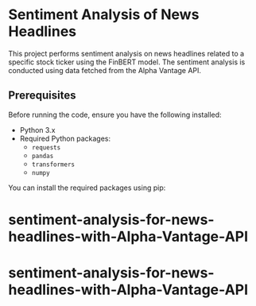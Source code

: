 # Sentiment Analysis of News Headlines

This project performs sentiment analysis on news headlines related to a specific stock ticker using the FinBERT model. The sentiment analysis is conducted using data fetched from the Alpha Vantage API.

## Prerequisites

Before running the code, ensure you have the following installed:

- Python 3.x
- Required Python packages:
  - `requests`
  - `pandas`
  - `transformers`
  - `numpy`

You can install the required packages using pip:
# sentiment-analysis-for-news-headlines-with-Alpha-Vantage-API
# sentiment-analysis-for-news-headlines-with-Alpha-Vantage-API
